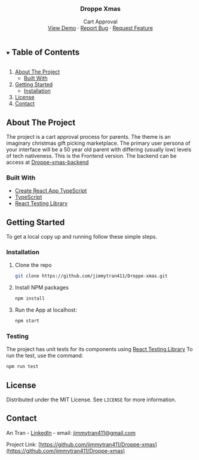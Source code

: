 <br />
<p align="center">
  <h3 align="center">Droppe Xmas</h3>

  <p align="center">
    Cart Approval
    <br />
    <a href="https://droppe-assignment-xmas.herokuapp.com/">View Demo</a>
    ·
    <a href="https://github.com/jimmytran411/Droppe-xmas/issues">Report Bug</a>
    ·
    <a href="https://github.com/jimmytran411/Droppe-xmas/issues">Request Feature</a>
  </p>
</p>



<!-- TABLE OF CONTENTS -->
<details open="open">
  <summary><h2 style="display: inline-block">Table of Contents</h2></summary>
  <ol>
    <li>
      <a href="#about-the-project">About The Project</a>
      <ul>
        <li><a href="#built-with">Built With</a></li>
      </ul>
    </li>
    <li>
      <a href="#getting-started">Getting Started</a>
      <ul>
        <li><a href="#installation">Installation</a></li>
      </ul>
    </li>
    <li><a href="#license">License</a></li>
    <li><a href="#contact">Contact</a></li>
  </ol>
</details>



<!-- ABOUT THE PROJECT -->
## About The Project


The project is a cart approval process for parents. The theme is an imaginary christmas gift picking marketplace. The primary user persona of your interface will be a 50 year old parent with differing (usually low) levels of tech nativeness.
This is the Frontend version. The backend can be access at [Droppe-xmas-backend](https://github.com/jimmytran411/Droppe-xmas-backend)


### Built With

* [Create React App TypeScript](https://create-react-app.dev/docs/adding-typescript/)
* [TypeScript](https://www.typescriptlang.org/)
* [React Testing Library](https://testing-library.com/)


## Getting Started

To get a local copy up and running follow these simple steps.

### Installation

1. Clone the repo
   ```sh
   git clone https://github.com/jimmytran411/Droppe-xmas.git
   ```
2. Install NPM packages
   ```sh
   npm install
   ```
3. Run the App at localhost:
   ```sh
   npm start
   ```
### Testing

The project has unit tests for its components using [React Testing Library](https://testing-library.com/)
To run the test, use the command:
  ```sh
  npm run test
  ```


<!-- LICENSE -->
## License

Distributed under the MIT License. See `LICENSE` for more information.



<!-- CONTACT -->
## Contact

An Tran - [LinkedIn](https://www.linkedin.com/in/an-tran-204/) - email: jimmytran411@gmail.com

Project Link: [https://github.com/jimmytran411/Droppe-xmas](https://github.com/jimmytran411/Droppe-xmas)






